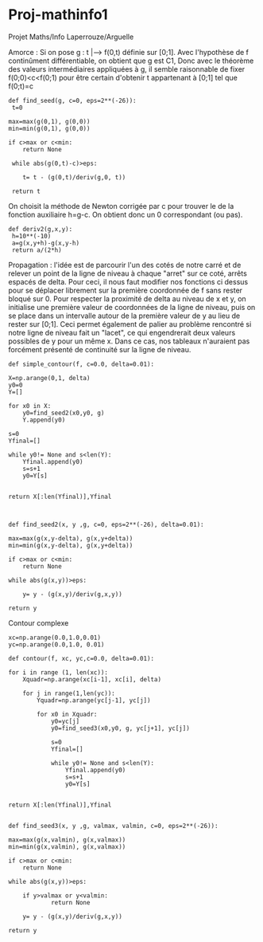 # Proj-mathinfo1
Projet Maths/Info Laperrouze/Arguelle

Amorce : Si on pose g : t |--> f(0,t) définie sur [0;1]. Avec l'hypothèse de f continûment différentiable, on obtient que g est C1,
 Donc avec le théorème des valeurs intermédiaires appliquées à g, il semble raisonnable de fixer f(0;0)<c<f(0;1) pour être certain d'obtenir t appartenant à [0;1] tel que f(0;t)=c



    def find_seed(g, c=0, eps=2**(-26)):
     t=0
     
    max=max(g(0,1), g(0,0))
    min=min(g(0,1), g(0,0))
    
    if c>max or c<min:
        return None
    
     while abs(g(0,t)-c)>eps:
        
        t= t - (g(0,t)/deriv(g,0, t))
        
     return t
     
 On choisit la méthode de Newton corrigée par c pour trouver le  de la fonction auxiliaire h=g-c. On obtient donc un 0 correspondant (ou pas).     
     
    def deriv2(g,x,y):
     h=10**(-10)
     a=g(x,y+h)-g(x,y-h)
     return a/(2*h)
     
Propagation : l'idée est de parcourir l'un des cotés de notre carré et de relever un point de la ligne de niveau à chaque "arret" sur ce coté, arrêts espacés de delta. Pour ceci, il nous faut modifier nos fonctions ci dessus pour se déplacer librement sur la première coordonnée de f sans rester bloqué sur 0. Pour respecter la proximité de delta au niveau de x et y, on initialise une première valeur de coordonnées de la ligne de niveau, puis on se place dans un intervalle autour de la première valeur de y au lieu de rester sur [0;1]. Ceci permet également de palier au problème rencontré si notre ligne de niveau fait un "lacet", ce qui engendrerait deux valeurs possibles de y pour un même x. Dans ce cas, nos tableaux n'auraient pas forcément présenté de continuité sur la ligne de niveau. 
    

    def simple_contour(f, c=0.0, delta=0.01):
    
    X=np.arange(0,1, delta)
    y0=0
    Y=[]
    
    for x0 in X:
        y0=find_seed2(x0,y0, g)
        Y.append(y0)
    
    s=0
    Yfinal=[]
    
    while y0!= None and s<len(Y):
        Yfinal.append(y0)
        s=s+1
        y0=Y[s]

  
    return X[:len(Yfinal)],Yfinal
    
        
    
    def find_seed2(x, y ,g, c=0, eps=2**(-26), delta=0.01):
    
    max=max(g(x,y-delta), g(x,y+delta))
    min=min(g(x,y-delta), g(x,y+delta))
    
    if c>max or c<min:
        return None
    
    while abs(g(x,y))>eps:
        
        y= y - (g(x,y)/deriv(g,x,y))
        
    return y
    
    
    
 Contour complexe
 
    xc=np.arange(0.0,1.0,0.01)
    yc=np.arange(0.0,1.0, 0.01)

    def contour(f, xc, yc,c=0.0, delta=0.01):
    
    for i in range (1, len(xc)):
        Xquadr=np.arange(xc[i-1], xc[i], delta)
        
        for j in range(1,len(yc)):
            Yquadr=np.arange(yc[j-1], yc[j])
            
            for x0 in Xquadr:
                y0=yc[j]
                y0=find_seed3(x0,y0, g, yc[j+1], yc[j])
    
                s=0
                Yfinal=[]
    
                while y0!= None and s<len(Y):
                    Yfinal.append(y0)
                    s=s+1
                    y0=Y[s]

  
    return X[:len(Yfinal)],Yfinal
    

    def find_seed3(x, y ,g, valmax, valmin, c=0, eps=2**(-26)):
    
    max=max(g(x,valmin), g(x,valmax))
    min=min(g(x,valmin), g(x,valmax))
    
    if c>max or c<min:
        return None
    
    while abs(g(x,y))>eps:
        
        if y>valmax or y<valmin:
                return None
                
        y= y - (g(x,y)/deriv(g,x,y))
    
    return y
    
    
    
    
